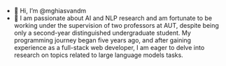 - 👋 Hi, I’m @mghiasvandm
- 👀 I am passionate about AI and NLP research and am fortunate to be working under the supervision of two professors at AUT, despite being only a second-year distinguished undergraduate student. My programming journey began five years ago, and after gaining experience as a full-stack web developer, I am eager to delve into research on topics related to large language models tasks.

<!---
mghiasvandm/mghiasvandm is a ✨ special ✨ repository because its `README.md` (this file) appears on your GitHub profile.
You can click the Preview link to take a look at your changes.
--->
